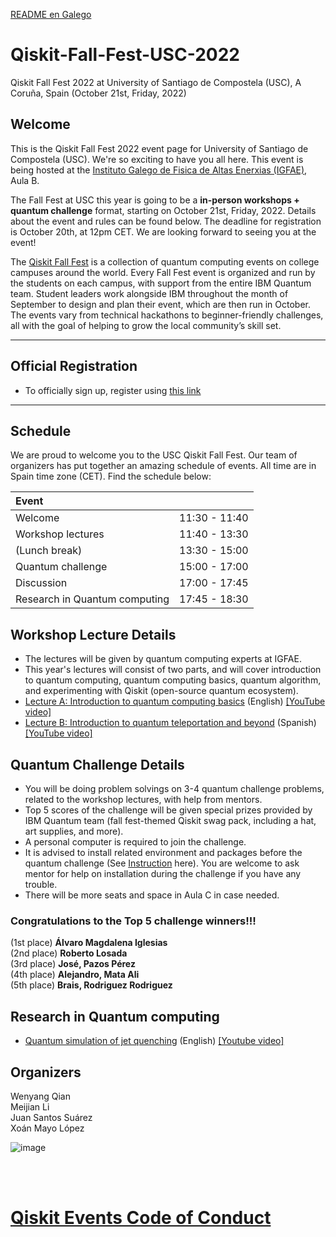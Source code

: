 [README en Galego](https://github.com/wyqian1027/Qiskit-Fall-Fest-USC-2022/blob/main/README_GALEGO.md)

# Qiskit-Fall-Fest-USC-2022 
Qiskit Fall Fest 2022 at University of Santiago de Compostela (USC), A Coruña, Spain (October 21st, Friday, 2022)

## Welcome
This is the Qiskit Fall Fest 2022 event page for University of Santiago de Compostela (USC). We're so exciting to have you all here. This event is being hosted at the [Instituto Galego de Fisica de Altas Enerxias (IGFAE)](https://igfae.usc.es/igfae/), Aula B.

The Fall Fest at USC this year is going to be a **in-person workshops + quantum challenge** format, starting on October 21st, Friday, 2022. Details about the event and rules can be found below. The deadline for registration is October 20th, at 12pm CET. We are looking forward to seeing you at the event!

The [Qiskit Fall Fest](https://qiskit.org/events/fall-fest/) is a collection of quantum computing events on college campuses around the world. Every Fall Fest event is organized and run by the students on each campus, with support from the entire IBM Quantum team. Student leaders work alongside IBM throughout the month of September to design and plan their event, which are then run in October. The events vary from technical hackathons to beginner-friendly challenges, all with the goal of helping to grow the local community’s skill set.

--------------------------------
## Official Registration
- To officially sign up, register using [this link](https://airtable.com/shr39F7PSZEi5xgb9)


--------------------------------
## Schedule

We are proud to welcome you to the USC Qiskit Fall Fest. Our team of organizers has put together an amazing schedule of events. All time are in Spain time zone (CET). Find the schedule below:

| Event                                  |                 |
|:---------------------------------------|:---------------:|
| Welcome                                | 11:30 - 11:40   |
| Workshop lectures                      | 11:40 - 13:30   |
| (Lunch break)                          | 13:30 - 15:00   |
| Quantum challenge                      | 15:00 - 17:00   |
| Discussion                             | 17:00 - 17:45   |
| Research in Quantum computing          | 17:45 - 18:30   |

## Workshop Lecture Details
- The lectures will be given by quantum computing experts at IGFAE.
- This year's lectures will consist of two parts, and will cover introduction to quantum computing, quantum computing basics, quantum algorithm, and experimenting with Qiskit (open-source quantum ecosystem).
- [Lecture A: Introduction to quantum computing basics](https://github.com/wyqian1027/Qiskit-Fall-Fest-USC-2022/blob/main/lectures/Qiskit%20Fall%20Fest%20Workshop%20and%20Lecture%20by%20WQ%20v2.1.pdf) (English) [[YouTube video]](https://www.youtube.com/watch?v=QZgrTQtiMcU)
- [Lecture B: Introduction to quantum teleportation and beyond](https://github.com/wyqian1027/Qiskit-Fall-Fest-USC-2022/blob/main/lectures/Qiskit%20Fall%20Fest%20Lecture%20Entanglement%20and%20Teleportation%20JSS.ipynb) (Spanish) [[YouTube video]](https://www.youtube.com/watch?v=g4aaXg_4wzc)

## Quantum Challenge Details 
- You will be doing problem solvings on 3-4 quantum challenge problems, related to the workshop lectures, with help from mentors. 
- Top 5 scores of the challenge will be given special prizes provided by IBM Quantum team (fall fest-themed Qiskit swag pack, including a hat, art supplies, and more). 
- A personal computer is required to join the challenge.
- It is advised to install related environment and packages before the quantum challenge (See [Instruction](https://github.com/wyqian1027/Qiskit-Fall-Fest-USC-2022/blob/main/challenges/README.md) here). You are welcome to ask mentor for help on installation during the challenge if you have any trouble.
- There will be more seats and space in Aula C in case needed.

### Congratulations to the Top 5 challenge winners!!!   
(1st place) **Álvaro Magdalena Iglesias**   
(2nd place) **Roberto Losada**   
(3rd place) **José, Pazos Pérez**   
(4th place) **Alejandro, Mata Ali**   
(5th place) **Brais, Rodriguez Rodriguez**   

## Research in Quantum computing
- [Quantum simulation of jet quenching](https://github.com/wyqian1027/Qiskit-Fall-Fest-USC-2022/blob/main/research_talk/Qiskit_FF2022_Research_talk.pdf) (English) [[Youtube video]](https://www.youtube.com/watch?v=M_GQc1nrgKg)

## Organizers
Wenyang Qian  
Meijian Li  
Juan Santos Suárez  
Xoán Mayo López

![image](https://user-images.githubusercontent.com/42972544/197410129-54197471-bb4a-43f9-a493-f8a117a57a78.png)

<br><br>
# [Qiskit Events Code of Conduct](https://github.com/Qiskit/qiskit/blob/master/CODE_OF_CONDUCT.md)
